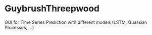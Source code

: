 # GuybrushThreepwood
GUI for Time Series Prediction with different models (LSTM, Guassian Processes, ...)
